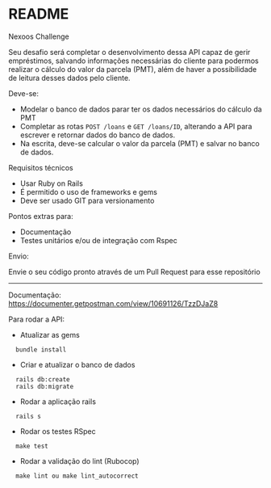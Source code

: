 # README

Nexoos Challenge

Seu desafio será completar o desenvolvimento dessa API capaz de gerir empréstimos, salvando informações necessárias do cliente para podermos realizar o cálculo do valor da parcela (PMT), além de haver a possibilidade de leitura desses dados pelo cliente.

Deve-se:

- Modelar o banco de dados parar ter os dados necessários do cálculo da PMT
- Completar as rotas `POST /loans` e `GET /loans/ID`, alterando a API para escrever e retornar dados do banco de dados.
- Na escrita, deve-se calcular o valor da parcela (PMT) e salvar no banco de dados.

Requisitos técnicos
- Usar Ruby on Rails
- É permitido o uso de frameworks e gems
- Deve ser usado GIT para versionamento

Pontos extras para:

- Documentação
- Testes unitários e/ou de integração com Rspec

Envio:

Envie o seu código pronto através de um Pull Request para esse repositório

---

Documentação:
https://documenter.getpostman.com/view/10691126/TzzDJaZ8

Para rodar a API:
- Atualizar as gems 
```
  bundle install
```

- Criar e atualizar o banco de dados
```
  rails db:create
  rails db:migrate
```

- Rodar a aplicação rails
```
  rails s
```

- Rodar os testes RSpec
```
  make test
```

- Rodar a validação do lint (Rubocop)
```
  make lint ou make lint_autocorrect
```